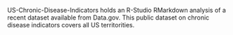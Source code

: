 US-Chronic-Disease-Indicators holds an R-Studio RMarkdown analysis of a recent dataset available from Data.gov. This public dataset on chronic disease indicators covers all US territorities. 
